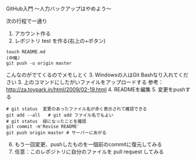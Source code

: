 
GitHub入門
〜人力バックアップはやめよう〜


次の行程で一通り

1. アカウント作る
2. レポジトリ test を作る(右上の+ボタン)
```
touch README.md
(中略)
git push -u origin master
```
こんなのがでてくるのでメモしとく
3. Windowsの人はGit Bashなり入れてください
3. 上のコマンドにしたがいファイルをアップロードする 参考：http://za.toypark.in/html/2009/02-19.html
4. READMEを編集
5. 変更をpushする

```
# git status  変更のあったファイル名が赤く表示されて確認できる
git add --all   # git add ファイル名でもよい
# git status  緑になったことを確認
git commit -m'Revise README'
git push origin master # サーバーにあがる
```

6. もう一回変更、pushしたものを一個前のcommitに復元してみる
7. 任意：このレポジトリに自分のファイルを pull request してみる



